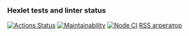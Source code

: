 ### Hexlet tests and linter status

[![Actions Status](https://github.com/MussonTMN/frontend-project-11/workflows/hexlet-check/badge.svg)](https://github.com/MussonTMN/frontend-project-11/actions)
[![Maintainability](https://api.codeclimate.com/v1/badges/e6bc3771cdaec0d60c0d/maintainability)](https://codeclimate.com/github/MussonTMN/frontend-project-11/maintainability)
[![Node CI](https://github.com/MussonTMN/frontend-project-11/actions/workflows/nodejs.yml/badge.svg?event=push)](https://github.com/MussonTMN/frontend-project-11/actions/workflows/nodejs.yml)
[RSS агрегатор](https://frontend-project-11-roan-nine.vercel.app/)

